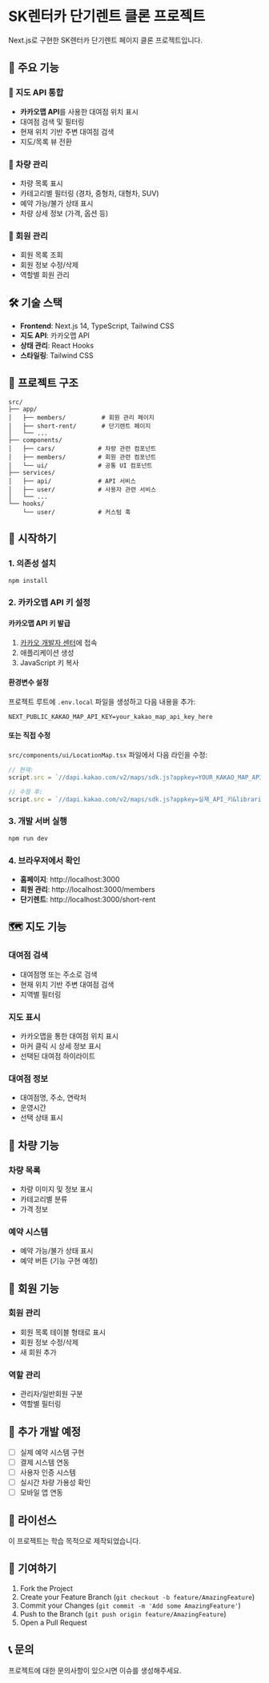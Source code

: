 # SK렌터카 단기렌트 클론 프로젝트

Next.js로 구현한 SK렌터카 단기렌트 페이지 클론 프로젝트입니다.

## 🚀 주요 기능

### 📍 지도 API 통합
- **카카오맵 API**를 사용한 대여점 위치 표시
- 대여점 검색 및 필터링
- 현재 위치 기반 주변 대여점 검색
- 지도/목록 뷰 전환

### 🚗 차량 관리
- 차량 목록 표시
- 카테고리별 필터링 (경차, 중형차, 대형차, SUV)
- 예약 가능/불가 상태 표시
- 차량 상세 정보 (가격, 옵션 등)

### 👥 회원 관리
- 회원 목록 조회
- 회원 정보 수정/삭제
- 역할별 회원 관리

## 🛠️ 기술 스택

- **Frontend**: Next.js 14, TypeScript, Tailwind CSS
- **지도 API**: 카카오맵 API
- **상태 관리**: React Hooks
- **스타일링**: Tailwind CSS

## 📁 프로젝트 구조

```
src/
├── app/
│   ├── members/          # 회원 관리 페이지
│   ├── short-rent/       # 단기렌트 페이지
│   └── ...
├── components/
│   ├── cars/            # 차량 관련 컴포넌트
│   ├── members/         # 회원 관련 컴포넌트
│   └── ui/              # 공통 UI 컴포넌트
├── services/
│   ├── api/             # API 서비스
│   ├── user/            # 사용자 관련 서비스
│   └── ...
└── hooks/
    └── user/            # 커스텀 훅
```

## 🚀 시작하기

### 1. 의존성 설치
```bash
npm install
```

### 2. 카카오맵 API 키 설정

#### 카카오맵 API 키 발급
1. [카카오 개발자 센터](https://developers.kakao.com/)에 접속
2. 애플리케이션 생성
3. JavaScript 키 복사

#### 환경변수 설정
프로젝트 루트에 `.env.local` 파일을 생성하고 다음 내용을 추가:

```env
NEXT_PUBLIC_KAKAO_MAP_API_KEY=your_kakao_map_api_key_here
```

#### 또는 직접 수정
`src/components/ui/LocationMap.tsx` 파일에서 다음 라인을 수정:

```typescript
// 현재:
script.src = `//dapi.kakao.com/v2/maps/sdk.js?appkey=YOUR_KAKAO_MAP_API_KEY&libraries=services,clusterer`;

// 수정 후:
script.src = `//dapi.kakao.com/v2/maps/sdk.js?appkey=실제_API_키&libraries=services,clusterer`;
```

### 3. 개발 서버 실행
```bash
npm run dev
```

### 4. 브라우저에서 확인
- **홈페이지**: http://localhost:3000
- **회원 관리**: http://localhost:3000/members
- **단기렌트**: http://localhost:3000/short-rent

## 🗺️ 지도 기능

### 대여점 검색
- 대여점명 또는 주소로 검색
- 현재 위치 기반 주변 대여점 검색
- 지역별 필터링

### 지도 표시
- 카카오맵을 통한 대여점 위치 표시
- 마커 클릭 시 상세 정보 표시
- 선택된 대여점 하이라이트

### 대여점 정보
- 대여점명, 주소, 연락처
- 운영시간
- 선택 상태 표시

## 🚗 차량 기능

### 차량 목록
- 차량 이미지 및 정보 표시
- 카테고리별 분류
- 가격 정보

### 예약 시스템
- 예약 가능/불가 상태 표시
- 예약 버튼 (기능 구현 예정)

## 👥 회원 기능

### 회원 관리
- 회원 목록 테이블 형태로 표시
- 회원 정보 수정/삭제
- 새 회원 추가

### 역할 관리
- 관리자/일반회원 구분
- 역할별 필터링

## 🔧 추가 개발 예정

- [ ] 실제 예약 시스템 구현
- [ ] 결제 시스템 연동
- [ ] 사용자 인증 시스템
- [ ] 실시간 차량 가용성 확인
- [ ] 모바일 앱 연동

## 📝 라이선스

이 프로젝트는 학습 목적으로 제작되었습니다.

## 🤝 기여하기

1. Fork the Project
2. Create your Feature Branch (`git checkout -b feature/AmazingFeature`)
3. Commit your Changes (`git commit -m 'Add some AmazingFeature'`)
4. Push to the Branch (`git push origin feature/AmazingFeature`)
5. Open a Pull Request

## 📞 문의

프로젝트에 대한 문의사항이 있으시면 이슈를 생성해주세요.
